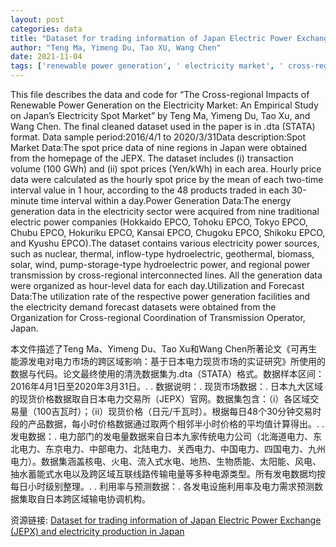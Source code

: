 ```yaml
---
layout: post
categories: data
title: "Dataset for trading information of Japan Electric Power Exchange (JEPX) and electricity production in Japan"
author: "Teng Ma, Yimeng Du, Tao XU, Wang Chen"
date: 2021-11-04
tags: ['renewable power generation', ' electricity market', ' cross-regional impacts', ' Japan', ' spot price', ' transaction volume', ' power generation data', ' electric power companies', ' nuclear', ' thermal', ' hydroelectric', ' geothermal', ' biomass', ' solar', ' wind', ' pump-storage hydroelectric', ' power transmission', ' utilization rate', ' electricity demand forecast']
---
```


This file describes the data and code for “The Cross-regional Impacts of Renewable Power Generation on the Electricity Market: An Empirical Study on Japan’s Electricity Spot Market” by Teng Ma, Yimeng Du, Tao Xu, and Wang Chen. The final cleaned dataset used in the paper is in .dta (STATA) format. Data sample period:2016/4/1 to 2020/3/31Data description:Spot Market Data:The spot price data of nine regions in Japan were obtained from the homepage of the JEPX. The dataset includes (i) transaction volume (100 GWh) and (ii) spot prices (Yen/kWh) in each area. Hourly price data were calculated as the hourly spot price by the mean of each two-time interval value in 1 hour, according to the 48 products traded in each 30-minute time interval within a day.Power Generation Data:The energy generation data in the electricity sector were acquired from nine traditional electric power companies (Hokkaido EPCO, Tohoku EPCO, Tokyo EPCO, Chubu EPCO, Hokuriku EPCO, Kansai EPCO, Chugoku EPCO, Shikoku EPCO, and Kyushu EPCO).The dataset contains various electricity power sources, such as nuclear, thermal, inflow-type hydroelectric, geothermal, biomass, solar, wind, pump-storage-type hydroelectric power, and regional power transmission by cross-regional interconnected lines. All the generation data were organized as hour-level data for each day.Utilization and Forecast Data:The utilization rate of the respective power generation facilities and the electricity demand forecast datasets were obtained from the Organization for Cross-regional Coordination of Transmission Operator, Japan.

本文件描述了Teng Ma、Yimeng Du、Tao Xu和Wang Chen所著论文《可再生能源发电对电力市场的跨区域影响：基于日本电力现货市场的实证研究》所使用的数据与代码。论文最终使用的清洗数据集为.dta（STATA）格式。数据样本区间：2016年4月1日至2020年3月31日。. . 数据说明：. 现货市场数据：. 日本九大区域的现货价格数据取自日本电力交易所（JEPX）官网。数据集包含：（i）各区域交易量（100吉瓦时）；（ii）现货价格（日元/千瓦时）。根据每日48个30分钟交易时段的产品数据，每小时价格数据通过取两个相邻半小时价格的平均值计算得出。. . 发电数据：. 电力部门的发电量数据来自日本九家传统电力公司（北海道电力、东北电力、东京电力、中部电力、北陆电力、关西电力、中国电力、四国电力、九州电力）。数据集涵盖核电、火电、流入式水电、地热、生物质能、太阳能、风电、抽水蓄能式水电以及跨区域互联线路传输电量等多种电源类型。所有发电数据均按每日小时级别整理。. . 利用率与预测数据：. 各发电设施利用率及电力需求预测数据集取自日本跨区域输电协调机构。

资源链接: [Dataset for trading information of Japan Electric Power Exchange (JEPX) and electricity production in Japan](https://doi.org/10.11922/sciencedb.01302)
